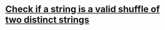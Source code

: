 # **[Check if a string is a valid shuffle of two distinct strings](https://www.programiz.com/java-programming/examples/check-valid-shuffle-of-strings)**
